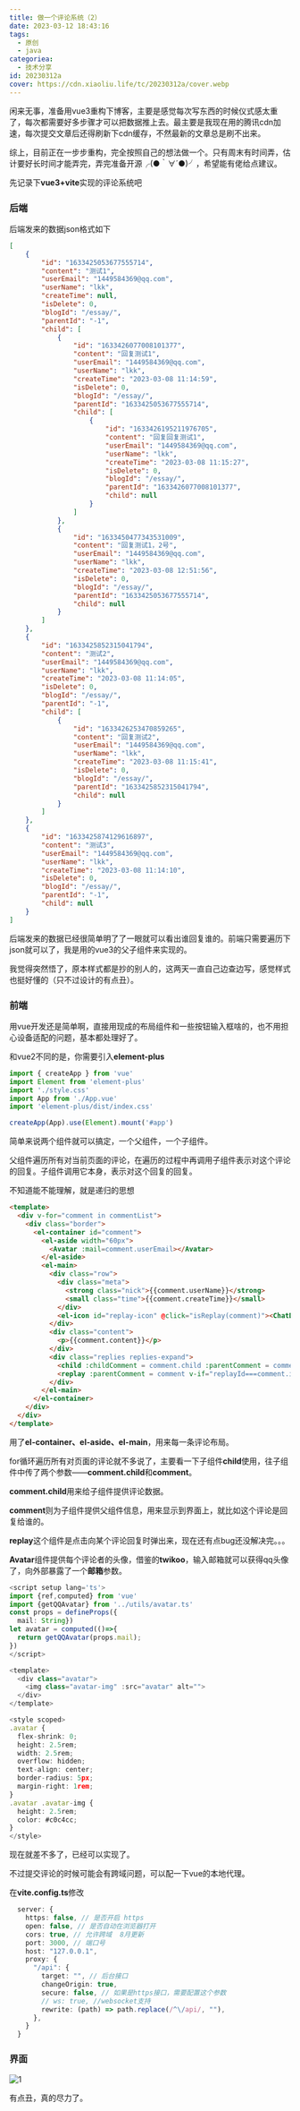 ```yaml
---
title: 做一个评论系统（2）
date: 2023-03-12 18:43:16
tags:
  - 原创
  - java
categoriea:
  - 技术分享
id: 20230312a
cover: https://cdn.xiaoliu.life/tc/20230312a/cover.webp
---
```


闲来无事，准备用vue3重构下博客，主要是感觉每次写东西的时候仪式感太重了，每次都需要好多步骤才可以把数据推上去。最主要是我现在用的腾讯cdn加速，每次提交文章后还得刷新下cdn缓存，不然最新的文章总是刷不出来。

综上，目前正在一步步重构，完全按照自己的想法做一个。只有周末有时间弄，估计要好长时间才能弄完，弄完准备开源╭(●｀∀´●)╯，希望能有佬给点建议。

先记录下**vue3+vite**实现的评论系统吧

### 后端

后端发来的数据json格式如下

```json
[
    {
        "id": "1633425053677555714",
        "content": "测试1",
        "userEmail": "1449584369@qq.com",
        "userName": "lkk",
        "createTime": null,
        "isDelete": 0,
        "blogId": "/essay/",
        "parentId": "-1",
        "child": [
            {
                "id": "1633426077008101377",
                "content": "回复测试1",
                "userEmail": "1449584369@qq.com",
                "userName": "lkk",
                "createTime": "2023-03-08 11:14:59",
                "isDelete": 0,
                "blogId": "/essay/",
                "parentId": "1633425053677555714",
                "child": [
                    {
                        "id": "1633426195211976705",
                        "content": "回复回复测试1",
                        "userEmail": "1449584369@qq.com",
                        "userName": "lkk",
                        "createTime": "2023-03-08 11:15:27",
                        "isDelete": 0,
                        "blogId": "/essay/",
                        "parentId": "1633426077008101377",
                        "child": null
                    }
                ]
            },
            {
                "id": "1633450477343531009",
                "content": "回复测试1，2号",
                "userEmail": "1449584369@qq.com",
                "userName": "lkk",
                "createTime": "2023-03-08 12:51:56",
                "isDelete": 0,
                "blogId": "/essay/",
                "parentId": "1633425053677555714",
                "child": null
            }
        ]
    },
    {
        "id": "1633425852315041794",
        "content": "测试2",
        "userEmail": "1449584369@qq.com",
        "userName": "lkk",
        "createTime": "2023-03-08 11:14:05",
        "isDelete": 0,
        "blogId": "/essay/",
        "parentId": "-1",
        "child": [
            {
                "id": "1633426253470859265",
                "content": "回复测试2",
                "userEmail": "1449584369@qq.com",
                "userName": "lkk",
                "createTime": "2023-03-08 11:15:41",
                "isDelete": 0,
                "blogId": "/essay/",
                "parentId": "1633425852315041794",
                "child": null
            }
        ]
    },
    {
        "id": "1633425874129616897",
        "content": "测试3",
        "userEmail": "1449584369@qq.com",
        "userName": "lkk",
        "createTime": "2023-03-08 11:14:10",
        "isDelete": 0,
        "blogId": "/essay/",
        "parentId": "-1",
        "child": null
    }
]
```

后端发来的数据已经很简单明了了一眼就可以看出谁回复谁的。前端只需要遍历下json就可以了，我是用的vue3的父子组件来实现的。

我觉得突然悟了，原本样式都是抄的别人的，这两天一直自己边查边写，感觉样式也挺好懂的（只不过设计的有点丑）。

### 前端

用vue开发还是简单啊，直接用现成的布局组件和一些按钮输入框啥的，也不用担心设备适配的问题，基本都处理好了。

和vue2不同的是，你需要引入**element-plus**

```ts
import { createApp } from 'vue'
import Element from 'element-plus'
import './style.css'
import App from './App.vue'
import 'element-plus/dist/index.css'

createApp(App).use(Element).mount('#app')
```

简单来说两个组件就可以搞定，一个父组件，一个子组件。

父组件遍历所有对当前页面的评论，在遍历的过程中再调用子组件表示对这个评论的回复。子组件调用它本身，表示对这个回复的回复。

不知道能不能理解，就是递归的思想

```html
<template>
  <div v-for="comment in commentList">
    <div class="border">
      <el-container id="comment">
        <el-aside width="60px">
          <Avatar :mail=comment.userEmail></Avatar>
        </el-aside>
        <el-main>
          <div class="row">
            <div class="meta">
              <strong class="nick">{{comment.userName}}</strong>
              <small class="time">{{comment.createTime}}</small>
            </div>
            <el-icon id="replay-icon" @click="isReplay(comment)"><ChatDotRound /></el-icon>
          </div>
          <div class="content">
            <p>{{comment.content}}</p>
          </div>
          <div class="replies replies-expand">
            <child :childComment = comment.child :parentComment = comment  v-if="comment.child!=null"></child>
            <replay :parentComment = comment v-if="replayId===comment.id"></replay>
          </div>
        </el-main>
      </el-container>
    </div>
  </div>
</template>
```

用了**el-container、el-aside、el-main**，用来每一条评论布局。

for循环遍历所有对页面的评论就不多说了，主要看一下子组件**child**使用，往子组件中传了两个参数——**comment.child**和**comment**。

**comment.child**用来给子组件提供评论数据。

**comment**则为子组件提供父组件信息，用来显示到界面上，就比如这个评论是回复给谁的。

**replay**这个组件是点击向某个评论回复时弹出来，现在还有点bug还没解决完。。。

**Avatar**组件提供每个评论者的头像，借鉴的**twikoo**，输入邮箱就可以获得qq头像了，向外部暴露了一个**邮箱**参数。

```ts
<script setup lang='ts'>
import {ref,computed} from 'vue'
import {getQQAvatar} from '../utils/avatar.ts'
const props = defineProps({
  mail: String})
let avatar = computed(()=>{
  return getQQAvatar(props.mail);
})
</script>

<template>
  <div class="avatar">
    <img class="avatar-img" :src="avatar" alt="">
  </div>
</template>

<style scoped>
.avatar {
  flex-shrink: 0;
  height: 2.5rem;
  width: 2.5rem;
  overflow: hidden;
  text-align: center;
  border-radius: 5px;
  margin-right: 1rem;
}
.avatar .avatar-img {
  height: 2.5rem;
  color: #c0c4cc;
}
</style>
```

现在就差不多了，已经可以实现了。

不过提交评论的时候可能会有跨域问题，可以配一下vue的本地代理。

在**vite.config.ts**修改

```ts
  server: {
    https: false, // 是否开启 https
    open: false, // 是否自动在浏览器打开
    cors: true, // 允许跨域  8月更新
    port: 3000, // 端口号
    host: "127.0.0.1",
    proxy: {
      "/api": {
        target: "", // 后台接口
        changeOrigin: true,
        secure: false, // 如果是https接口，需要配置这个参数
        // ws: true, //websocket支持
        rewrite: (path) => path.replace(/^\/api/, ""),
      },
    }
  }
```

### 界面

![1](https://cdn.xiaoliu.life/tc/20230312a/1.webp)

有点丑，真的尽力了。